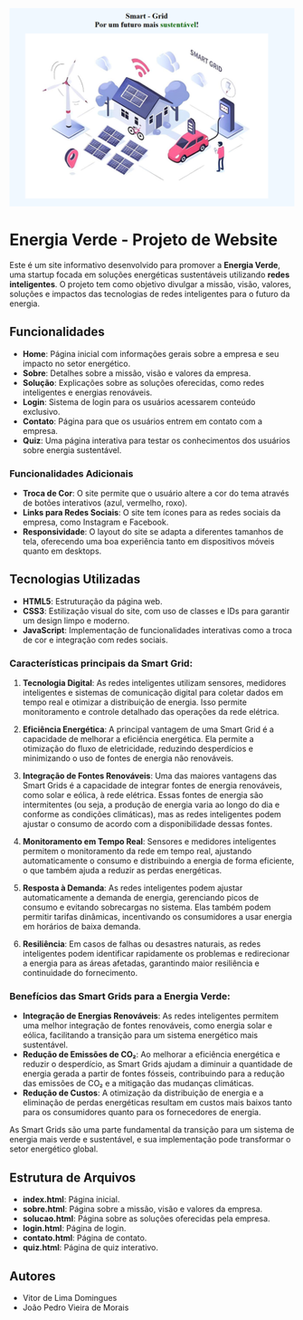 ![Smart - Grid WebSite](src/assets/Smart_grid_readme.png)

# Energia Verde - Projeto de Website

Este é um site informativo desenvolvido para promover a **Energia Verde**, uma startup focada em soluções energéticas sustentáveis utilizando **redes inteligentes**. O projeto tem como objetivo divulgar a missão, visão, valores, soluções e impactos das tecnologias de redes inteligentes para o futuro da energia.

## Funcionalidades

- **Home**: Página inicial com informações gerais sobre a empresa e seu impacto no setor energético.
- **Sobre**: Detalhes sobre a missão, visão e valores da empresa.
- **Solução**: Explicações sobre as soluções oferecidas, como redes inteligentes e energias renováveis.
- **Login**: Sistema de login para os usuários acessarem conteúdo exclusivo.
- **Contato**: Página para que os usuários entrem em contato com a empresa.
- **Quiz**: Uma página interativa para testar os conhecimentos dos usuários sobre energia sustentável.

### Funcionalidades Adicionais

- **Troca de Cor**: O site permite que o usuário altere a cor do tema através de botões interativos (azul, vermelho, roxo).
- **Links para Redes Sociais**: O site tem ícones para as redes sociais da empresa, como Instagram e Facebook.
- **Responsividade**: O layout do site se adapta a diferentes tamanhos de tela, oferecendo uma boa experiência tanto em dispositivos móveis quanto em desktops.

## Tecnologias Utilizadas

- **HTML5**: Estruturação da página web.
- **CSS3**: Estilização visual do site, com uso de classes e IDs para garantir um design limpo e moderno.
- **JavaScript**: Implementação de funcionalidades interativas como a troca de cor e integração com redes sociais.

### Características principais da Smart Grid:
1. **Tecnologia Digital**: As redes inteligentes utilizam sensores, medidores inteligentes e sistemas de comunicação digital para coletar dados em tempo real e otimizar a distribuição de energia. Isso permite monitoramento e controle detalhado das operações da rede elétrica.

2. **Eficiência Energética**: A principal vantagem de uma Smart Grid é a capacidade de melhorar a eficiência energética. Ela permite a otimização do fluxo de eletricidade, reduzindo desperdícios e minimizando o uso de fontes de energia não renováveis.

3. **Integração de Fontes Renováveis**: Uma das maiores vantagens das Smart Grids é a capacidade de integrar fontes de energia renováveis, como solar e eólica, à rede elétrica. Essas fontes de energia são intermitentes (ou seja, a produção de energia varia ao longo do dia e conforme as condições climáticas), mas as redes inteligentes podem ajustar o consumo de acordo com a disponibilidade dessas fontes.

4. **Monitoramento em Tempo Real**: Sensores e medidores inteligentes permitem o monitoramento da rede em tempo real, ajustando automaticamente o consumo e distribuindo a energia de forma eficiente, o que também ajuda a reduzir as perdas energéticas.

5. **Resposta à Demanda**: As redes inteligentes podem ajustar automaticamente a demanda de energia, gerenciando picos de consumo e evitando sobrecargas no sistema. Elas também podem permitir tarifas dinâmicas, incentivando os consumidores a usar energia em horários de baixa demanda.

6. **Resiliência**: Em casos de falhas ou desastres naturais, as redes inteligentes podem identificar rapidamente os problemas e redirecionar a energia para as áreas afetadas, garantindo maior resiliência e continuidade do fornecimento.

### Benefícios das Smart Grids para a Energia Verde:
- **Integração de Energias Renováveis**: As redes inteligentes permitem uma melhor integração de fontes renováveis, como energia solar e eólica, facilitando a transição para um sistema energético mais sustentável.
- **Redução de Emissões de CO₂**: Ao melhorar a eficiência energética e reduzir o desperdício, as Smart Grids ajudam a diminuir a quantidade de energia gerada a partir de fontes fósseis, contribuindo para a redução das emissões de CO₂ e a mitigação das mudanças climáticas.
- **Redução de Custos**: A otimização da distribuição de energia e a eliminação de perdas energéticas resultam em custos mais baixos tanto para os consumidores quanto para os fornecedores de energia.

As Smart Grids são uma parte fundamental da transição para um sistema de energia mais verde e sustentável, e sua implementação pode transformar o setor energético global.

## Estrutura de Arquivos

- **index.html**: Página inicial.
- **sobre.html**: Página sobre a missão, visão e valores da empresa.
- **solucao.html**: Página sobre as soluções oferecidas pela empresa.
- **login.html**: Página de login.
- **contato.html**: Página de contato.
- **quiz.html**: Página de quiz interativo.

## Autores

- Vitor de Lima Domingues
- João Pedro Vieira de Morais